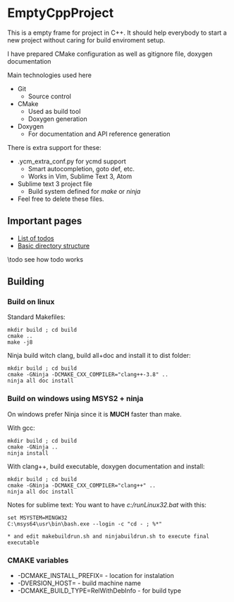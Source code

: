 # EmptyCppProject

This is a empty frame for project in C++. It should help everybody to start a new project without caring for build enviroment setup.

I have prepared CMake configuration as well as gitignore file, doxygen documentation

Main technologies used here
* Git
    - Source control
* CMake
    - Used as build tool
    - Doxygen generation
* Doxygen
    - For documentation and API reference generation

There is extra support for these:
* .ycm_extra_conf.py for ycmd support 
    - Smart autocompletion, goto def, etc.
    - Works in Vim, Sublime Text 3, Atom
* Sublime text 3 project file
    - Build system defined for *make* or *ninja*
* Feel free to delete these files.


## Important pages

* [List of todos](./todo.html)
* [Basic directory structure](./md_doc_directoryStructure.html)
<!-- * \link todo List of todos DoxygenStyle \endlink -->

\todo see how todo works

## Building

### Build on linux

Standard Makefiles:
~~~
mkdir build ; cd build
cmake ..
make -j8
~~~


Ninja build witch clang, build all+doc and install it to dist folder:
~~~
mkdir build ; cd build
cmake -GNinja -DCMAKE_CXX_COMPILER="clang++-3.8" ..
ninja all doc install
~~~



### Build on windows using MSYS2 + ninja

On windows prefer Ninja since it is **MUCH** faster than make.

With gcc:
~~~
mkdir build ; cd build
cmake -GNinja ..
ninja install
~~~

With clang++, build executable, doxygen documentation and install:
~~~
mkdir build ; cd build
cmake -GNinja -DCMAKE_CXX_COMPILER="clang++" ..
ninja all doc install
~~~

Notes for sublime text: You want to have *c:/runLinux32.bat* with this:
~~~
set MSYSTEM=MINGW32
C:\msys64\usr\bin\bash.exe --login -c "cd - ; %*"
~~~
    * and edit makebuildrun.sh and ninjabuildrun.sh to execute final executable



### CMAKE variables

* -DCMAKE_INSTALL_PREFIX= - location for instalation
* -DVERSION_HOST= - build machine name
* -DCMAKE_BUILD_TYPE=RelWithDebInfo - for build type




